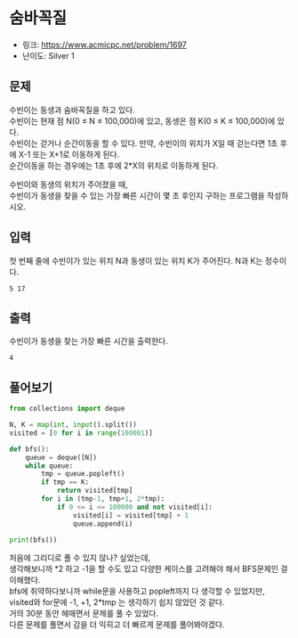 # 숨바꼭질

- 링크: https://www.acmicpc.net/problem/1697
- 난이도: Silver 1

## 문제

수빈이는 동생과 숨바꼭질을 하고 있다.  
수빈이는 현재 점 N(0 ≤ N ≤ 100,000)에 있고, 동생은 점 K(0 ≤ K ≤ 100,000)에 있다.  
수빈이는 걷거나 순간이동을 할 수 있다. 만약, 수빈이의 위치가 X일 때 걷는다면 1초 후에 X-1 또는 X+1로 이동하게 된다.  
순간이동을 하는 경우에는 1초 후에 2*X의 위치로 이동하게 된다.  
  
수빈이와 동생의 위치가 주어졌을 때,  
수빈이가 동생을 찾을 수 있는 가장 빠른 시간이 몇 초 후인지 구하는 프로그램을 작성하시오.

## 입력

첫 번째 줄에 수빈이가 있는 위치 N과 동생이 있는 위치 K가 주어진다. N과 K는 정수이다.

```
5 17
```

## 출력
수빈이가 동생을 찾는 가장 빠른 시간을 출력한다.

```
4
```

## 풀어보기

```python
from collections import deque

N, K = map(int, input().split())
visited = [0 for i in range(100001)]

def bfs():
    queue = deque([N])
    while queue:
        tmp = queue.popleft()
        if tmp == K:
            return visited[tmp]
        for i in (tmp-1, tmp+1, 2*tmp):
            if 0 <= i <= 100000 and not visited[i]:
                visited[i] = visited[tmp] + 1
                queue.append(i)

print(bfs())
```

처음에 그리디로 풀 수 있지 않나? 싶었는데,  
생각해보니까 \*2 하고 -1을 할 수도 있고 다양한 케이스를 고려해야 해서 BFS문제인 걸 이해했다.  
bfs에 취약하다보니까 while문을 사용하고 popleft까지 다 생각할 수 있었지만,  
visited와 for문에 -1, +1, 2\*tmp 는 생각하기 쉽지 않았던 것 같다.  
거의 30분 동안 헤매면서 문제를 풀 수 있었다.  
다른 문제를 풀면서 감을 더 익히고 더 빠르게 문제를 풀어봐야겠다.
